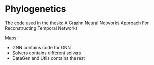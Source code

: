 # Phylogenetics
The code used in the thesis: A Graphn Neural Networks Approach For Reconstructing Temporal Networks

Maps:

* GNN contains code for GNN
* Solvers contains different solvers
* DataGen and Utils contains the rest
